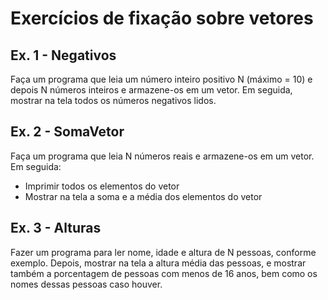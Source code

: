 # Exercícios de fixação sobre vetores 
## Ex. 1 - Negativos
Faça um programa que leia um número inteiro positivo N (máximo = 10) e depois N números inteiros e armazene-os em um vetor. Em seguida, mostrar na tela todos os números negativos lidos.

## Ex. 2 - SomaVetor
Faça um programa que leia N números reais e armazene-os em um vetor. Em seguida: 
- Imprimir todos os elementos do vetor 
- Mostrar na tela a soma e a média dos elementos do vetor

## Ex. 3 - Alturas
Fazer um programa para ler nome, idade e altura de N pessoas, conforme exemplo. Depois, mostrar na tela a altura média das pessoas, e mostrar também a porcentagem de pessoas com menos de 16 anos, bem como os nomes dessas pessoas caso houver. 
